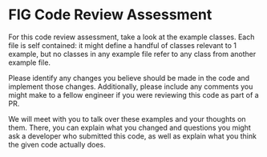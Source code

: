# FIG Code Review Assessment

For this code review assessment, take a look at the example classes. Each file is self contained:
it might define a handful of classes relevant to 1 example, but no classes in any example file refer to any class from another example file.

Please identify any changes you believe should be made in the code and implement those changes. Additionally, please include any comments you might make to a fellow engineer if you were reviewing this code as part of a PR.

We will meet with you to talk over these examples and your thoughts on them. There, you can explain what you changed and questions you
might ask a developer who submitted this code, as well as explain what you think the given code actually does.

